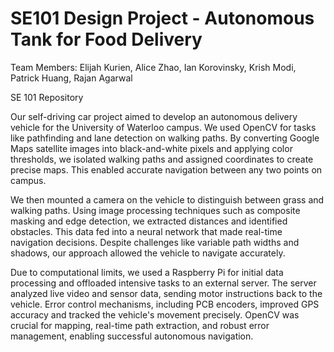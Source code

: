 # SE101 Design Project - Autonomous Tank for Food Delivery

Team Members: Elijah Kurien, Alice Zhao, Ian Korovinsky, Krish Modi, Patrick Huang, Rajan Agarwal

SE 101 Repository

Our self-driving car project aimed to develop an autonomous delivery vehicle for the University of Waterloo campus. We used OpenCV for tasks like pathfinding and lane detection on walking paths. By converting Google Maps satellite images into black-and-white pixels and applying color thresholds, we isolated walking paths and assigned coordinates to create precise maps. This enabled accurate navigation between any two points on campus.

We then mounted a camera on the vehicle to distinguish between grass and walking paths. Using image processing techniques such as composite masking and edge detection, we extracted distances and identified obstacles. This data fed into a neural network that made real-time navigation decisions. Despite challenges like variable path widths and shadows, our approach allowed the vehicle to navigate accurately.

Due to computational limits, we used a Raspberry Pi for initial data processing and offloaded intensive tasks to an external server. The server analyzed live video and sensor data, sending motor instructions back to the vehicle. Error control mechanisms, including PCB encoders, improved GPS accuracy and tracked the vehicle's movement precisely. OpenCV was crucial for mapping, real-time path extraction, and robust error management, enabling successful autonomous navigation.
